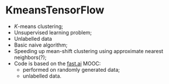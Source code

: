 # KmeansTensorFlow
- *K*-means clustering;
- Unsupervised learning problem;
- Unlabelled data
- Basic naive algorithm;
- Speeding up mean-shift clustering using approximate nearest neighbors(?);
- Code is based on the [fast.ai](https://github.com/fastai) MOOC: 
    - performed on randomly generated data;
    - unlabelled data.
